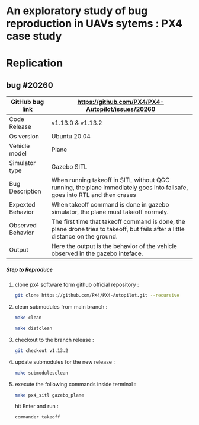 # An exploratory study of bug reproduction in UAVs sytems : PX4 case study


# Replication
## bug #20260
| GitHub bug link |  https://github.com/PX4/PX4-Autopilot/issues/20260     |
|-----------------|---------------------------------------------|
| Code Release         | v1.13.0 & v1.13.2                                 |
| Os version           | Ubuntu 20.04                                      |
| Vehicle model        | Plane                                             |
| Simulator type       | Gazebo SITL                                       |
| Bug Description      | When running takeoff in SITL without QGC running, the plane immediately goes into failsafe, goes into RTL and then crases                                 |
| Expexted Behavior    | When takeoff command is done in gazebo simulator, the plane must takeoff normaly.                                 |
| Observed Behavior    | The first time that takeoff command is done, the plane drone tries to takeoff, but fails after a little distance on the ground.                                 |
| Output               | Here the output is the behavior of the vehicle observed in the gazebo inteface.                                 |
##### Step to Reproduce


1. clone px4 software form github official repository :
    ```bash
    git clone https://github.com/PX4/PX4-Autopilot.git --recursive
    ```
2. clean submodules from main branch :
    ```bash
    make clean
    ```
    ```bash
    make distclean
    ```
3. checkout to the branch release :
    ```bash
    git checkout v1.13.2
    ```
4. update submodules for the new release :
    ```bash
    make submodulesclean
    ```
5. execute the following commands inside terminal :
    ```bash
    make px4_sitl gazebo_plane
    ```
    hit Enter and run :
    ```bash
    commander takeoff
    ```
